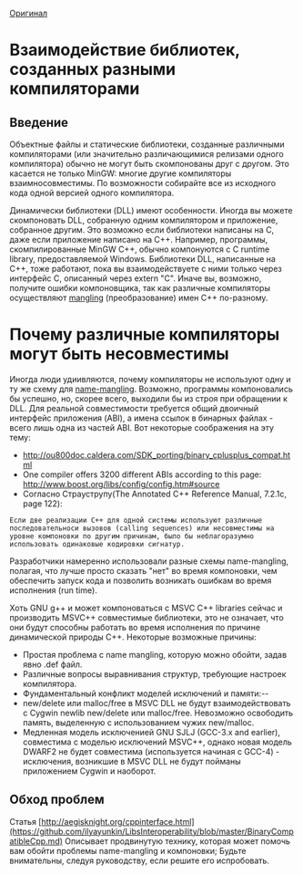 [Оригинал](http://www.mingw.org/wiki/Interoperability_of_Libraries_Created_by_Different_Compiler_Brands)

# Взаимодействие библиотек, созданных разными компиляторами

## Введение
Объектные файлы и статические библиотеки, созданные различными компиляторами (или значительно различающимися релизами одного компилятора) обычно не могут быть скомпонованы друг с другом. Это касается не только MinGW: многие другие компиляторы взаимносовместимы. По возможности собирайте все из исходного кода одной версией одного компилятора.

Динамически библиотеки (DLL) имеют особенности. Иногда вы можете  скомпоновать DLL, собранную одним компилятором и приложение, собранное другим. Это возможно если библиотеки написаны на C, даже если приложение написано на C++. Например, программы, скомпилированные MinGW C++, обычно компонуются с C runtime library, предоставляемой Windows. Библиотеки DLL, написанные на C++, тоже работают, пока вы взаимодействуете с ними только через интерфейс C, описанный через extern "C". Иначе вы, возможно, получите ошибки компоновщика, так как различные компиляторы осуществляют [mangling](https://en.wikipedia.org/wiki/Name_mangling) (преобразование) имен C++ по-разному.

# Почему различные компиляторы могут быть несовместимы
Иногда люди удиивляются, почему компиляторы не используют одну и ту же схему для [name-mangling](https://en.wikipedia.org/wiki/Name_mangling). Возможно, программы компоновались бы успешно, но, скорее всего, выходили бы из строя при обращении к DLL. Для реальной совместимости требуется общий двоичный интерфейс приложения (ABI), а имена ссылок в бинарных файлах - всего лишь одна из частей ABI. Вот некоторые соображения на эту тему:
- http://ou800doc.caldera.com/SDK_porting/binary_cplusplus_compat.html
- One compiler offers 3200 different ABIs according to this page: http://www.boost.org/libs/config/config.htm#source
- Согласно Страуструпу(The Annotated C++ Reference Manual, 7.2.1c, page 122):
```
Если две реализации C++ для одной системы используют различные последовательноси вызовов (calling sequences) или несовместимы на уровне компоновки по другим причинам, было бы неблагоразумно использовать одинаковые кодировки сигнатур.
```
Разработчики намеренно использовали разные схемы name-mangling, полагая, что лучше просто сказать "нет" во время компоновки, чем обеспечить запуск кода и позволить возникать ошибкам во время исполнения (run time).

Хоть  GNU g++ и может компоноваться с MSVC C++ libraries сейчас и производить MSVC++ совместимые библиотеки, это не означает, что они будут способны работать во время исполнения по причине динамической природы C++. Некоторые возможные причины:
- Простая проблема с name mangling, которую можно обойти, задав явно .def файл.
- Различные вопросы выравнивания структур, требующие настроек компилятора.
- Фундаментальный конфликт моделей исключений и памяти:--
- new/delete или malloc/free в MSVC DLL не будут взаимодействовать  с Cygwin newlib new/delete или malloc/free. Невозможно освободить память, выделенную с использованием чужих new/malloc.
- Медленная модель исключенией GNU SJLJ (GCC-3.x and earlier), совместима с моделью исключений MSVC++, однако новая модель DWARF2 не будет совместима (используется начиная с GCC-4) - исключения, возникшие в MSVC DLL не будут пойманы приложением Cygwin и наоборот.

## Обход проблем
Статья [http://aegisknight.org/cppinterface.html](https://github.com/ilyayunkin/LibsInteroperability/blob/master/BinaryCompatibleCpp.md) Описывает продвинутую технику, которая может помочь вам обойти проблемы name-mangling и компоновки; Будьте внимательны, следуя руководству, если решите его испробовать.
